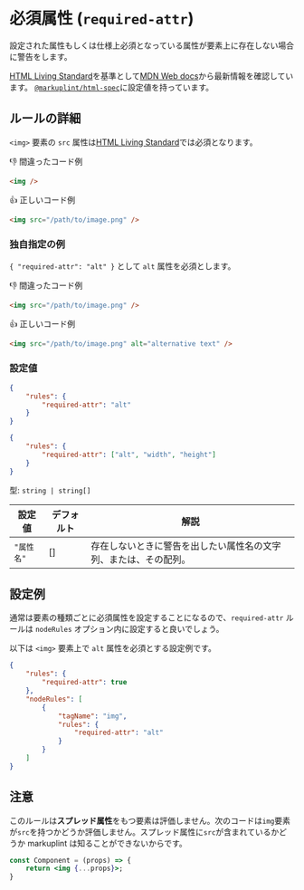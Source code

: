 # 必須属性 (`required-attr`)

設定された属性もしくは仕様上必須となっている属性が要素上に存在しない場合に警告をします。

[HTML Living Standard](https://momdo.github.io/html/)を基準として[MDN Web docs](https://developer.mozilla.org/ja/docs/Web/HTML)から最新情報を確認しています。 [`@markuplint/html-spec`](https://github.com/markuplint/markuplint/tree/master/packages/%40markuplint/html-spec/src/attributes)に設定値を持っています。

## ルールの詳細

`<img>` 要素の `src` 属性は[HTML Living Standard](https://momdo.github.io/html/)では必須となります。

👎 間違ったコード例

```html
<img />
```

👍 正しいコード例

```html
<img src="/path/to/image.png" />
```

### 独自指定の例

`{ "required-attr": "alt" }` として `alt` 属性を必須とします。

👎 間違ったコード例

```html
<img src="/path/to/image.png" />
```

👍 正しいコード例

```html
<img src="/path/to/image.png" alt="alternative text" />
```

### 設定値

```json
{
	"rules": {
		"required-attr": "alt"
	}
}
```

```json
{
	"rules": {
		"required-attr": ["alt", "width", "height"]
	}
}
```

型: `string | string[]`

| 設定値     | デフォルト | 解説                                                             |
| ---------- | ---------- | ---------------------------------------------------------------- |
| `"属性名"` | []         | 存在しないときに警告を出したい属性名の文字列、または、その配列。 |

## 設定例

通常は要素の種類ごとに必須属性を設定することになるので、`required-attr` ルールは `nodeRules` オプション内に設定すると良いでしょう。

以下は `<img>` 要素上で `alt` 属性を必須とする設定例です。

```json
{
	"rules": {
		"required-attr": true
	},
	"nodeRules": [
		{
			"tagName": "img",
			"rules": {
				"required-attr": "alt"
			}
		}
	]
}
```

## 注意

このルールは**スプレッド属性**をもつ要素は評価しません。次のコードは`img`要素が`src`を持つかどうか評価しません。スプレッド属性に`src`が含まれているかどうか markuplint は知ることができないからです。

```jsx
const Component = (props) => {
	return <img {...props}>;
}
```
